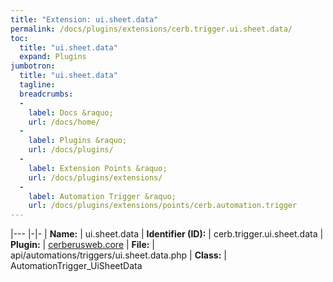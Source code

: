 ```yaml
---
title: "Extension: ui.sheet.data"
permalink: /docs/plugins/extensions/cerb.trigger.ui.sheet.data/
toc:
  title: "ui.sheet.data"
  expand: Plugins
jumbotron:
  title: "ui.sheet.data"
  tagline: 
  breadcrumbs:
  -
    label: Docs &raquo;
    url: /docs/home/
  -
    label: Plugins &raquo;
    url: /docs/plugins/
  -
    label: Extension Points &raquo;
    url: /docs/plugins/extensions/
  -
    label: Automation Trigger &raquo;
    url: /docs/plugins/extensions/points/cerb.automation.trigger
---
```


|---
|-|-
| **Name:** | ui.sheet.data
| **Identifier (ID):** | cerb.trigger.ui.sheet.data
| **Plugin:** | [cerberusweb.core](/docs/plugins/cerberusweb.core/)
| **File:** | api/automations/triggers/ui.sheet.data.php
| **Class:** | AutomationTrigger_UiSheetData

